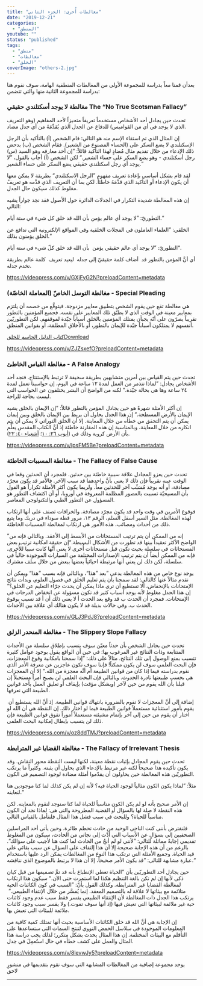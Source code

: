 ```yaml
---
title: "مغالطات أُخرى: الجزء الثاني"
date: "2019-12-21"
categories: 
  - "المنطق"
youtube: ""
status: "published"
tags: 
  - "منطق"
  - "مغالطات"
  - "الخلق"
coverImage: "others-2.jpg"
---
```


بعدأن قمنا معاً بدراسة للمجموعة الأولى من المغالطات المنطقية الهامة، سوف نقوم هنا بدراسة للمجموعة الثانية منها والتي تتضمن:

### مغالطة لا يوجد أسكتلندي حقيقي The “No True Scotsman Fallacy”

تحدث حين يجادل أحد الأشخاص مستخدماً تعريفاً متحيزاً لأحد المفاهيم (وهو التعريف الذي لا يوجد في أي من القواميس) للدفاع عن الجدل الذي يُقدِّمَهُ من أي جدل مضاد.

إن المثال الذي تم استقاء الإسم منه هو التالي: قام الشخص (أ) بالتأكيد بأن الرجل الإسكتلندي لا يضع السكر على (الحساء المصنوع من الشعير). فقام الشخص (ب) بدحض ذلك الإدعاء من خلال تقديم مثال مُضادٍ لهذا التأكيد قائلاً: ”إن أحد معارفه وهو السيد (س) رجل أسكتلندي - وهو يضع السكر على حساء الشعير.“ لكن الشخص (أ) أجاب بالقول، ”لا يوجد أي رجل اسكتلندي حقيقي يضع السكر على حساء الشعير.“

لقد قام بشكل أساسي بإعادة تعريف مفهوم ”الرجل الاسكتلندي“ بطريقة لا يمكن معها أن يكون الإدعاء أو التأكيد الذي قدَّمَهُ خاطئاً. لكن بما أن التعريف الذي قدَّمه هو تعريفٌ مغلوط كذلك سيكون حال الجدل.

إن هذه المغالطة شديدة التكرار في الجدلات الدائرة حول الأصول فقد نجد جواراً يشبه التالي: 

التطوريّ: ”لا يوجد أي عالم يؤمن بأن الله قد خلق كل شيء في ستة أيام.“

الخلقي: ”العلماء العاملون في المجلات الخلقية وفي المواقع الإلكترونية التي تدافع عن الخلق يؤمنون بذلك.“

التطوريّ: ”لا يوجد أي عالم حقيقي يؤمن  بأن الله قد خلق كلّ شيء في ستة أيام“.

أي أنَّ المؤمن بالتطور قد  أضاف كلمة حقيقيّ إلى جدله  ليعيد تعريف  كلمة عالم بطريقة تخدم جدله.

https://videopress.com/v/GXjFyG2N?preloadContent=metadata

### مغالطة التوسل الخاصّ (المعاملة الخاصّة) - Special Pleading

هي مغالطة تقع حين يقوم الشخص بتطبيق معايير مزدوجة. فيتوقَّع من خصمه أن يلتزم بمعايير معينة في الوقت الذي لا يطبّق تلك المعايير على نفسه. فجميع المؤمنين بالتطور تقريباً يصرّون على أنّه يجبأن يمتلك المؤمنين بالخلق أسباباً جيّدة لموقفهم. لكن التطوريّين أنفسهم لا يمتلكون أسباباً جيّدة للإيمان بالتطور، أو بالأخلاق المطلقة، أو بقوانين المنطق.

[كتاب الدليل الحاسم للخلق](https://arabcreationisthome.files.wordpress.com/2019/04/ultimate-proof-of-creation-arabic.pdf)[Download](https://arabcreationisthome.files.wordpress.com/2019/04/ultimate-proof-of-creation-arabic.pdf)

https://videopress.com/v/ZJZsxefO?preloadContent=metadata

### مغالطة القياس الخاطئ - A False Analogy

تحدث حين يتم القياس بين أمرين متشابهين بطريقة سخيفة لا ترتبط بالإستنتاج. فنجد أحد الأشخاص يجادل: ”لماذا تتذمر من العمل لمدة ١٢ ساعة في اليوم، إن حواسبنا تعمل لمدة ٢٤ ساعة وها هي بحالة جيّدة.“ لكنه من الواضح أن البشر يختلفون عن الحواسب التي ليست بحاجة للراحة.

إن أكثر الأمثلة شهرةً هو حين يجادل المؤمن بالتطور قائلاً: ”إن الإيمان بالخلق يشبه الإيمان بالأرض المسطحة.“ إن هذا الجدل يحاول أن يربط بين الإيمان بالخلق وبين إيمان يمكن أن يتم التحقق من خطأه من خلال المعاينة. إلا أن الخلق التوراتي لا يمكن أن يتم انكاره من خلال المعاينة، وبالمناسبة إن هذه المقارنة خاطئة إذ أنَّ الكتاب المقدس يعلِّم بأن الأرض كروية وذلك في ([أيوب ٢٦: ١٠](https://biblia.com/books/ar-vandyke/Job26)؛ [أشعياء ٤٠: ٢٢](https://biblia.com/books/ar-vandyke/Is40.22)).

https://videopress.com/v/lpsFM5Be?preloadContent=metadata

### مغالطة المسببات الخاطئة - The Fallacy of False Cause

تحدث حين يعزو المجادل علاقة سببية خاطئة بين حدثين. فلمجرد أن الحدثين وقعا في الوقت عينه تقريباً فإن ذلك لا يعني بأنَّ واحدهما قد سبب الآخر. فالأمر قد يكون مجرّد مصادفة، أو أنه يوجد مُسَبِّب آخر للحدثين معاً. ولربما يكون أكثر الأمثلة تكراراً هو القول بأن المسيحيّة تسببت بالعصور المظلمة المعروفة في أوروبا، أو أن اكتشاف التطور هو المسؤول عن التطور الطبي والتكنولوجي المعاصر. 

فوقوع الأمرين في وقت واحد قد يكون مجرّد مصادفة. والخرافات تصنف على أنها ارتكاب لهذه المغالطة. مثل السير أسفل السلم، الرقم ١٣، مرور قطة سوداء في دربك وما يتبع ذلك من أحداث ومصائب، هذه الأمور هي ارتكاب لمغالطة المسببات الخاطئة.

”إنه من الممكن أن يتم ترتيب المستحاثات من الأبسط إلى الأعقد. وبالتالي فإنه من الواضح الأكثر تعقيداً بينها قد تطورت من الأشكال البسيطة.“إن حقيقة امكانية ترتيب بعض المستحاثات في سلسلة بحيث تكون قبل مستحاثات أُخرى لا يعني أنَّها كانت سببا للأُخرى. فإنه من الممكن أيضاً أن يتم ترتيب الإصدارات المختلفة من السيارات الموجودة حالياً في سلسلة، لكن ذلك لن يعني أنها مرتبطة احيائياً بعضها ببعض من خلال سلف مشترك.

يوجد نوع خاص من هذه المغالطة يدعى ”بعد ”هذا“، وبالتالي فإنه بسبب ”هذا“ ويمكن أن نقدم مثالاً عنها كالتالي: لقد سمحنا بأن يتم تعليم الخلق في فصول العلوم، وبدأت نتائج الإمتحانات بالإنخفاض، ألا تستطيع أن ترى ماذا يمكن أن يحدث جرّاء التعليم عن الخلق؟“ إن هذا الجدل مغلوط لأنه يوجد أسباب كثير قد تكون مسؤولة عن انخفاض الدرجات في الإمتحانات. فمجرد أن الحدث ب قد وقع بعد الحدث أ لا يعني ذلك أن أ قد تسبب بوقوع الحدث ب. وفي حالات بديلة قد لا يكون هنالك أي علاقة بين الأحداث.

https://videopress.com/v/GLJ3PdJ8?preloadContent=metadata

### مغالطة المنحدر الزلق - The Slippery Slope Fallacy

تحدث حين يجادل الشخص بأن حدثاً معيّن سوف يتسبب بإطلاق سلسلة من الأحداث المتتابعة وذات النتائج غير المرغوب بها؛ في حين أن الواقع يقول بوجود عوامل كثيرة تتسبب بمنع الوصول إلى تلك النتائج. مثالاً على ذلك: ”إذا سمحنا بامكانية وقوع المعجزات، فإن البحث العلمي سوف لن يكون ممكناً! فإننا سوف نكون عاجزين عن معرفة الأمر الذي نقوم بدراسته فيما إذا كان من قوانين الطبيعة أم أنَّه معجزة من الله.“ إلا أن المعجزات هي بحسب طبيعتها نادرة الحدوث. وبالتالي فإن البحث العلمي لن يصبح أمراً مستحيلاً إن قبلنا بأن الله يقوم من حين لآخر (وبشكل مؤقت) بإيقاف أو تعليق العمل بأحد قوانين الطبيعة التي نعرفها. 

 إضافة إلى أنَّ المعجزات لا تقوم بالضرورة بانتهاك قوانين الطبيعة. إذ أنَّ الله يستطيع أن يقوم بأمور استثنائية مستعملاً قوانين الطبيعة فيما لو اختار ذلك. إن النقطة هي أن الله لو اختار أن يقوم من حين إلى آخر بإتمام مشيئته مستعملاً أموراً تفوق قوانين الطبيعة فإن ذلك لن يتسبب بإبطال إمكانية البحث العلمي.

https://videopress.com/v/oz8ddTMJ?preloadContent=metadata

### مغالطة القضايا غير المترابطة - The Fallacy of Irrelevant Thesis

تحدث حين يقوم المجادل بإثبات نقطة معينة، لكنها ليست النقطة محور النقاش. وقد يكون تأكيده هذا صحيحاً لكنه غير مرتبط بالإدعاء الذي يحاول أن يثبته. وكثيراً ما يرتكب التطوريّين هذه المغالطة حين يحاولون أن يقدّموا أمثلة مضادة لوجود التصميم في الكون. 

مثلاً: ”لماذا يكون الكون مثالياً لوجود الحياة فيه؟ لأنه إن لم يكن كذلك لما كنا موجودين هنا لنعاينه.“ 

إن الأمر صحيح بأنه لو لم يكن الكون مناسباً للحياة لما كنا سنوجد لنقوم بالمعاينه. لكن هذه النقطة لا صلة لها بالسؤال أو القضية المطروحة والتي هي: لماذا نجد أن الكون مناسباً للحياة؟ وللبحث في سبب فشل هذا المثال فلنتأمل بالقياس التالي.

فلنفترض بأنني كنت الناجي الوحيد من حادث تحطم طائرة. وحين يأتي أحد المراسلين الصحفيين إلي بسؤالٍ عن الأسباب التي أدَّت إلى نجاتي من الحادث، سيكون من المغلوط تقديمي إجابةً مماثلة للتالي: ”لأنني لو لم أنجُ من الحادث لما كنت هنا لأجيب على سؤالك“. بالرغم من أن هذه الإجابة صحيحة إلا أن هذا إلتفاف على السؤال عن سبب بقائي على قيد الحياة. وجميع الأمثلة التي ترتكب هذا النوع من المغالطات يمكن الرد عليها باستخدام عبارة مشابهة للتالي: ”قد يكون الأمر صحيحاً، إلا أن هذا لا يرتبط بالموضوع الذي نناقشه.“

حين يجادل أحد التطوريّين بأن ”الحياة تعطي الإنطباع بأنه قد تمَّ تصميمها من قبل كيان ذكي لأنها إن لم تكن بالغة التنظيم هكذا لما استمرت حتى الآن.“ سيكون هذا ارتكاب لمغالطة القضايا غير المترابطة. وكذلك القول بأنّ: ”السبب في كون الكائنات الحية متلائمة مع بيئاتها لا علاقة له بالتصميم المعقد. إنما يُفسَّر من خلال الإنتقاء الطبيعي.“  يرتكب هذا الجدل ذات المغالطة لأن الإنتقاء الطبيعي يفسر فقط سبب عدم وجود كائنات حية غير ملائمة لبيئاتها التي تعيش فيها (إذ أنها سوف تموت.) ولا يفسر سبب وجود كائنات ملائمة للبيئات التي تعيش بها. 

إن الإجابة هي أنَّ الله قد خلق الكائنات الأساسية بحيث أنها تمتلك كمية كافية من المعلومات الموجودة في سلاسل الحمض النووي لتنتج السمات التي ستساعدها على التأقلم مع البيئات المختلفة. إن هذا المثال يحدث بشكل متكرر؛ لذلك يجب دراسة هذا المثال والعمل على كشف خطأه في حال استُعمِلَ في جدل.

https://videopress.com/v/8levwJy5?preloadContent=metadata

يوجد مجموعة إضافية من المغالطات المشابهة التي سوف نقوم بتقديمها في منشورٍ لاحق

* * *
